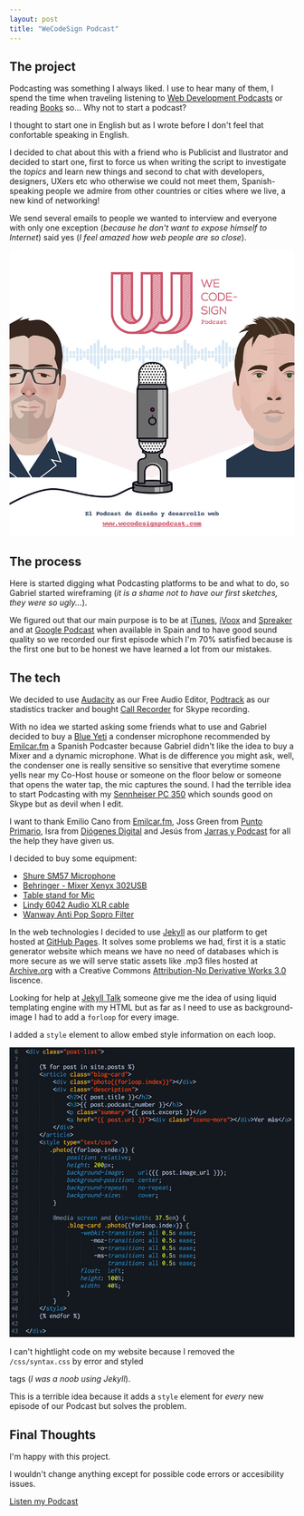 ```yaml
---
layout: post
title: "WeCodeSign Podcast"
---
```


## The project

Podcasting was something I always liked. I use to hear many of them, I spend the time when traveling listening to [Web Development Podcasts](/resources/#podcasts) or reading [Books](/resources/#books) so... Why not to start a podcast?

I thought to start one in English but as I wrote before I don't feel that confortable speaking in English.

I decided to chat about this with a friend who is Publicist and Ilustrator and decided to start one, first to force us when writing the script to investigate the _topics_ and learn new things and second to chat with developers, designers, UXers etc who otherwise we could not meet them, Spanish-speaking people we admire from other countries or cities where we live, a new kind of networking!
 
We send several emails to people we wanted to interview and everyone with only one exception (_because he don't want to expose himself to Internet_) said yes (_I feel amazed how web people are so close_).

<img src="/images/proyecto-wecodesign-1.jpg" alt="iTunes de WeCodeSign cover">

## The process

Here is started digging what Podcasting platforms to be and what to do, so Gabriel started wireframing (_it is a shame not to have our first sketches, they were so ugly..._).

We figured out that our main purpose is to be at [iTunes](https://itunes.apple.com/es/podcast/wecodesign-podcast/id1113501272?l=en), [iVoox](http://www.ivoox.com/escuchar-audios-wecodesign-podcast_al_5101204_1.html) and [Spreaker](http://www.spreaker.com/user/8737490) and at [Google Podcast](https://play.google.com/music/podcasts/publish?u=0&hl=es) when available in Spain and to have good sound quality so we recorded our first episode which I'm 70% satisfied because is the first one but to be honest we have learned a lot from our mistakes.

## The tech

We decided to use <a href="https://sourceforge.net/projects/audacity/" target="_blank">Audacity</a> as our Free Audio Editor, <a href="https://www.podtrac.com/" target="_blank">Podtrack</a> as our stadistics tracker and bought <a href="http://www.ecamm.com/mac/callrecorder/" target="_blank">Call Recorder</a> for Skype recording.

With no idea we started asking some friends what to use and Gabriel decided to buy a <a href="http://www.bluemic.com/products/yeti/" target="_blank">Blue Yeti</a> a condenser microphone recommended by <a href="http://emilcar.fm/" target="_blank">Emilcar.fm</a> a Spanish Podcaster because Gabriel didn't like the idea to buy a Mixer and a dynamic microphone. What is de difference you might ask, well, the condenser one is really sensitive so sensitive that everytime somene yells near my Co-Host house or someone on the floor below or someone that opens the water tap, the mic captures the sound. I had the terrible idea to start Podcasting with my <a href="http://en-us.sennheiser.com/professional-gamer-headset-super-noise-cancellation-pc-350" target="_blank">Sennheiser PC 350</a> which sounds good on Skype but as devil when I edit.

I want to thank Emilio Cano from [Emilcar.fm](https://twitter.com/emilcar), Joss Green from [Punto Primario](https://twitter.com/jossgreen), Isra from [Diógenes Digital](https://twitter.com/diogenesdigita1) and Jesús from [Jarras y Podcast](https://twitter.com/Jarypod) for all the help they have given us.

I decided to buy some equipment:

<ul>
	<li><a href="https://www.amazon.es/Shure-SM57LCE-micr%C3%B3fono-profesional-sm-57lc/dp/B000CZ0R3S?ie=UTF8&ref_=pe_386191_132656271_TE_item" target="_blank">Shure SM57 Microphone</a></li>
	<li><a href="https://www.amazon.es/Behringer-Mesa-mezclas-Xenyx-302USB/dp/B005EHILV4?ie=UTF8&ref_=pe_386191_132656271_TE_item" target="_blank">Behringer - Mixer Xenyx 302USB</a></li>
	<li><a href="https://www.amazon.es/Soporte-micr%C3%B3fono-sobremesa-negro-Cablematic/dp/B00FDX3VXW?ie=UTF8&ref_=pe_386191_132656271_TE_item" target="_blank">Table stand for Mic</a></li>
	<li><a href="https://www.amazon.es/Lindy-6042-Cable-hembra-metros/dp/B000QUQKLM?ie=UTF8&ref_=pe_386191_132656271_TE_item" target="_blank">Lindy 6042 Audio XLR cable</a></li>
	<li><a href="https://www.amazon.es/Wanway-Filter-Filtro-Micr%C3%B3fono-Estudio/dp/B00K5NH0KA?ie=UTF8&ref_=pe_386191_132656271_TE_item" target="_blank">Wanway Anti Pop Sopro Filter</a></li>
</ul>

In the web technologies I decided to use <a href="http://jekyllrb.com" target="_blank">Jekyll</a> as our platform to get hosted at <a href="https://github.com/WeCodeSign/wecodesign.github.io" target="_blank">GitHub Pages</a>. It solves some problems we had, first it is a static generator website which means we have no need of databases which is more secure as we will serve static assets like .mp3 files hosted at <a href="https://archive.org/" target="_blank">Archive.org</a> with a Creative Commons <a href="http://creativecommons.org/licenses/by-nd/3.0/" target="_blank">Attribution-No Derivative Works 3.0</a> liscence.

Looking for help at <a href="https://talk.jekyllrb.com/" target="_blank">Jekyll Talk</a> someone give me the idea of using liquid templating engine with my HTML but as far as I need to use as background-image I had to add a <code>forloop</code> for every image.

I added a <code>style</code> element to allow embed style information on each loop.

<img src="/images/proyecto-wecodesign-2.jpg" alt="Code of WeCodeSign">

I can't hightlight code on my website because I removed the <code>/css/syntax.css</code> by error and styled <code><blockquote></blockquote></code> tags (_I was a noob using Jekyll_).

This is a terrible idea because it adds a <code>style</code> element for _every_ new episode of our Podcast but solves the problem.

## Final Thoughts

I'm happy with this project.

I wouldn't change anything except for possible code errors or accesibility issues.

<p class="btn--hire">
  <a href="http://wecodesignpodcast.com" target="_blank">Listen my Podcast</a>
</p>
